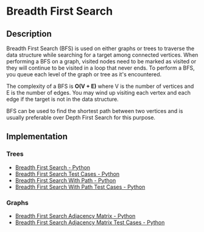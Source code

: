 # Breadth First Search
## Description
Breadth First Search (BFS) is used on either graphs or trees to traverse the data structure while searching for a target among connected vertices. When performing a BFS on a graph, visited nodes need to be marked as visited or they will continue to be visited in a loop that never ends. To perform a BFS, you queue each level of the graph or tree as it's encountered.

The complexity of a BFS is **O(V + E)** where V is the number of vertices and E is the number of edges. You may wind up visiting each vertex and each edge if the target is not in the data structure.

BFS can be used to find the shortest path between two vertices and is usually preferable over Depth First Search for this purpose.

## Implementation
### Trees
- [Breadth First Search - Python](./breadth_first_search.py)
- [Breadth First Search Test Cases - Python](../../../test/search/breadth_first_search_test.py)
- [Breadth First Search With Path - Python](./breadth_first_search_w_path.py)
- [Breadth First Search With Path Test Cases - Python](../../../test/search/breadth_first_search_w_path_test.py)

### Graphs
- [Breadth First Search Adjacency Matrix - Python](./bfs_adjacency_matrix.py)
- [Breadth First Search Adjacency Matrix Test Cases - Python](../../../test/search/bfs_adjacency_matrix_test.py)
